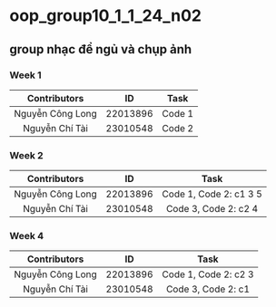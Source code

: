 # oop_group10_1_1_24_n02
## group nhạc để ngủ và chụp ảnh

### Week 1
| Contributors      | ID        | Task    | 
|:-----------------:|:---------:|:-------:|
| Nguyễn Công Long  | 22013896  | Code 1  | 
| Nguyễn Chí	Tài   | 23010548  | Code 2  | 

### Week 2
| Contributors      | ID        | Task    |  
|:-----------------:|:---------:|:-------:|
| Nguyễn Công Long  | 22013896  | Code 1, Code 2: c1 3 5 |
| Nguyễn Chí	Tài   | 23010548  | Code 3, Code 2: c2 4   |

### Week 4
| Contributors      | ID        | Task    |  
|:-----------------:|:---------:|:-------:|
| Nguyễn Công Long  | 22013896  | Code 1, Code 2: c2 3  |
| Nguyễn Chí	Tài   | 23010548  | Code 3, Code 2: c1    |
